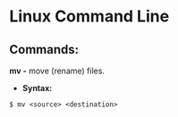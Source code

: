 # Linux Command Line

## Commands:

**mv -** move \(rename\) files.

* **Syntax:**

```text
$ mv <source> <destination>
```



